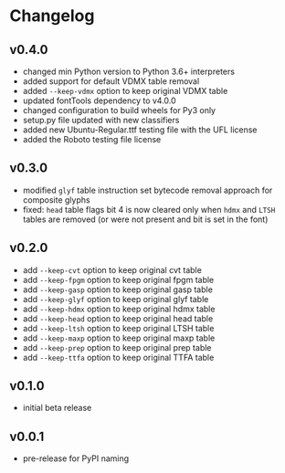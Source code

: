 # Changelog

## v0.4.0

- changed min Python version to Python 3.6+ interpreters
- added support for default VDMX table removal
- added `--keep-vdmx` option to keep original VDMX table
- updated fontTools dependency to v4.0.0
- changed configuration to build wheels for Py3 only
- setup.py file updated with new classifiers
- added new Ubuntu-Regular.ttf testing file with the UFL license
- added the Roboto testing file license

## v0.3.0

- modified `glyf` table instruction set bytecode removal approach for composite glyphs
- fixed: `head` table flags bit 4 is now cleared only when `hdmx` and `LTSH` tables are removed (or were not present and bit is set in the font)

## v0.2.0

- add `--keep-cvt` option to keep original cvt table
- add `--keep-fpgm` option to keep original fpgm table
- add `--keep-gasp` option to keep original gasp table
- add `--keep-glyf` option to keep original glyf table
- add `--keep-hdmx` option to keep original hdmx table
- add `--keep-head` option to keep original head table
- add `--keep-ltsh` option to keep original LTSH table
- add `--keep-maxp` option to keep original maxp table
- add `--keep-prep` option to keep original prep table
- add `--keep-ttfa` option to keep original TTFA table

## v0.1.0

- initial beta release

## v0.0.1

- pre-release for PyPI naming